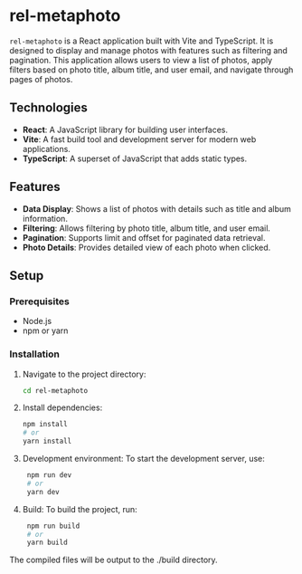 # rel-metaphoto

`rel-metaphoto` is a React application built with Vite and TypeScript. It is designed to display and manage photos with features such as filtering and pagination. This application allows users to view a list of photos, apply filters based on photo title, album title, and user email, and navigate through pages of photos.

## Technologies

- **React**: A JavaScript library for building user interfaces.
- **Vite**: A fast build tool and development server for modern web applications.
- **TypeScript**: A superset of JavaScript that adds static types.

## Features

- **Data Display**: Shows a list of photos with details such as title and album information.
- **Filtering**: Allows filtering by photo title, album title, and user email.
- **Pagination**: Supports limit and offset for paginated data retrieval.
- **Photo Details**: Provides detailed view of each photo when clicked.

## Setup

### Prerequisites

- Node.js
- npm or yarn

### Installation

1. Navigate to the project directory:
   ```bash
   cd rel-metaphoto


2. Install dependencies:
   ```bash
   npm install
   # or
   yarn install
   
3. Development environment:
To start the development server, use:
   ```bash
    npm run dev
    # or
    yarn dev

4. Build:
To build the project, run:
   ```bash
    npm run build
    # or
    yarn build

The compiled files will be output to the ./build directory.
